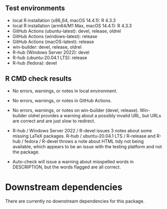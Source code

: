 ## Test environments
* local R installation (x86_64, macOS 14.4.1): R 4.3.3
* local R installation (arm64/M1 Max, macOS 14.4.1): R 4.3.3
* GitHub Actions (ubuntu-latest): devel, release, oldrel
* GitHub Actions (windows-latest): release
* GitHub Actions (macOS-latest): release
* win-builder: devel, release, oldrel
* R-hub (Windows Server 2022): devel
* R-hub (ubuntu-20.04.1 LTS): release
* R-hub (fedora): devel

## R CMD check results

* No errors, warnings, or notes in local environment.

* No errors, warnings, or notes in GitHub Actions.

* No errors, warnings, or notes on win-builder (devel, release). Win-builder oldrel
provides a warning about a possibly invalid URL, but URLs are correct and are 
just slow to redirect.

* R-hub / Windows Server 2022 / R-devel issues 3 notes about some missing LaTeX 
packages. R-hub / ubuntu-20.04.1 LTS / R-release and R-hub / fedora / R-devel
throws a note about HTML tidy not being available, which appears to be an issue
with the testing platform and not the package.

* Auto-check will issue a warning about misspelled words in DESCRIPTION, 
but the words flagged are all correct.

# Downstream dependencies

There are currently no downstream dependencies for this package.